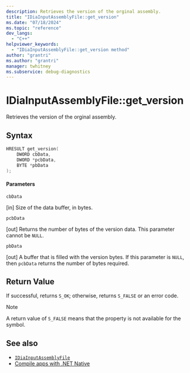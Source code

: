 ```yaml
---
description: Retrieves the version of the orginal assembly.
title: "IDiaInputAssemblyFile::get_version"
ms.date: "07/18/2024"
ms.topic: "reference"
dev_langs:
  - "C++"
helpviewer_keywords:
  - "IDiaInputAssemblyFile::get_version method"
author: "grantri"
ms.author: "grantri"
manager: twhitney
ms.subservice: debug-diagnostics
---
```


# IDiaInputAssemblyFile::get_version

Retrieves the version of the orginal assembly.

## Syntax

```C++
HRESULT get_version(
    DWORD cbData,
    DWORD *pcbData,
    BYTE *pbData
);
```

#### Parameters

 `cbData`

[in] Size of the data buffer, in bytes.

 `pcbData`

[out] Returns the number of bytes of the version data. This parameter cannot be `NULL`.

 `pbData`

[out] A buffer that is filled with the version bytes. If this parameter is `NULL`, then `pcbData` returns the number of bytes required.

## Return Value

 If successful, returns `S_OK`; otherwise, returns `S_FALSE` or an error code.

> [!NOTE]
> A return value of `S_FALSE` means that the property is not available for the symbol.

## See also

- [`IDiaInputAssemblyFile`](../../debugger/debug-interface-access/idiainputassemblyfile.md)
- [Compile apps with .NET Native](/windows/uwp/dotnet-native/)
